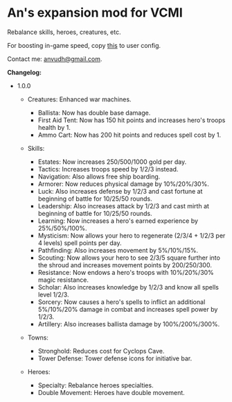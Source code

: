# An's expansion mod for VCMI

Rebalance skills, heroes, creatures, etc.

For boosting in-game speed, copy [this](https://gist.github.com/vdhan/faccba8ff97b6cebcc3ee0c9c379e020) to user config.

Contact me: anvudh@gmail.com.

**Changelog:**

- 1.0.0
  * Creatures: Enhanced war machines.
    + Ballista: Now has double base damage.
    + First Aid Tent: Now has 150 hit points and increases hero's troops health by 1.
    + Ammo Cart: Now has 200 hit points and reduces spell cost by 1.

  * Skills:
    + Estates: Now increases 250/500/1000 gold per day.
    + Tactics: Increases troops speed by 1/2/3 instead.
    + Navigation: Also allows free ship boarding.
    + Armorer: Now reduces physical damage by 10%/20%/30%.
    + Luck: Also increases defense by 1/2/3 and cast fortune at beginning of battle for 10/25/50 rounds.
    + Leadership: Also increases attack by 1/2/3 and cast mirth at beginning of battle for 10/25/50 rounds.
    + Learning: Now increases a hero's earned experience by 25%/50%/100%.
    + Mysticism: Now allows your hero to regenerate (2/3/4 + 1/2/3 per 4 levels) spell points per day.
    + Pathfinding: Also increases movement by 5%/10%/15%.
    + Scouting: Now allows your hero to see 2/3/5 square further into the shroud and increases movement points by 200/250/300.
    + Resistance: Now endows a hero's troops with 10%/20%/30% magic resistance.
    + Scholar: Also increases knowledge by 1/2/3 and know all spells level 1/2/3.
    + Sorcery: Now causes a hero's spells to inflict an additional 5%/10%/20% damage in combat and increases spell power by 1/2/3.
    + Artillery: Also increases ballista damage by 100%/200%/300%.

  * Towns:
    + Stronghold: Reduces cost for Cyclops Cave.
    + Tower Defense: Tower defense icons for initiative bar.

  * Heroes:
    + Specialty: Rebalance heroes specialties.
    + Double Movement: Heroes have double movement.